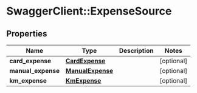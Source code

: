 # SwaggerClient::ExpenseSource

## Properties
Name | Type | Description | Notes
------------ | ------------- | ------------- | -------------
**card_expense** | [**CardExpense**](CardExpense.md) |  | [optional] 
**manual_expense** | [**ManualExpense**](ManualExpense.md) |  | [optional] 
**km_expense** | [**KmExpense**](KmExpense.md) |  | [optional] 


